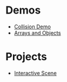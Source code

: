 # Demos
- [Collision Demo](collision)
- [Arrays and Objects](circles)

# Projects
- [Interactive Scene](the_answer)